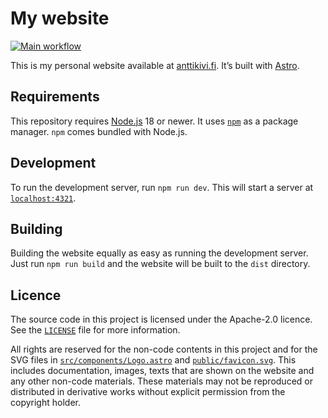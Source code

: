 # My website

[![Main workflow](https://github.com/anttikivi/website/actions/workflows/main.yml/badge.svg)](https://github.com/anttikivi/website/actions/workflows/main.yml)

This is my personal website available at
[anttikivi.fi](https://www.anttikivi.fi). It&rsquo;s built with
[Astro](https://astro.build).

## Requirements

This repository requires [Node.js](https://nodejs.org) 18 or newer. It uses
[`npm`](https://www.npmjs.com) as a package manager. `npm` comes bundled with
Node.js.

## Development

To run the development server, run `npm run dev`. This will start a server at
[`localhost:4321`](http://localhost:4321).

## Building

Building the website equally as easy as running the development server. Just run
`npm run build` and the website will be built to the `dist` directory.

## Licence

The source code in this project is licensed under the Apache-2.0 licence. See the
[`LICENSE`](LICENSE) file for more information.

All rights are reserved for the non-code contents in this project and for the SVG files in [`src/components/Logo.astro`](src/components/Logo.astro) and [`public/favicon.svg`](public/favicon.svg). This includes documentation, images, texts that are shown on the website and any other non-code materials. These materials may not be reproduced or distributed in derivative works without explicit permission from the copyright holder.
